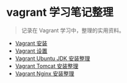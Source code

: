 vagrant 学习笔记整理
====================
>记录在 Vagrant 学习中，整理的实用资料。

- [Vagrant 安装](https://github.com/getbyling/vagrant/blob/master/Vagrant%20Ubuntu%20%E5%90%84%E5%B7%A5%E5%85%B7%E5%AE%89%E8%A3%85%E6%95%B4%E7%90%86/01%20Vagrant%20%E5%AE%89%E8%A3%85.md)
- [Vagrant 设置](https://github.com/getbyling/vagrant/blob/master/Vagrant%20Ubuntu%20%E5%90%84%E5%B7%A5%E5%85%B7%E5%AE%89%E8%A3%85%E6%95%B4%E7%90%86/02%20Vagrant%20%E8%AE%BE%E7%BD%AE.md)
- [Vagrant Ubuntu JDK 安装整理](https://github.com/getbyling/vagrant/blob/master/Vagrant%20Ubuntu%20%E5%90%84%E5%B7%A5%E5%85%B7%E5%AE%89%E8%A3%85%E6%95%B4%E7%90%86/03%20Vagrant%20JDK%20%E5%AE%89%E8%A3%85%E6%95%B4%E7%90%86.md)
- [Vagrant Tomcat 安装整理](https://github.com/getbyling/vagrant/blob/master/Vagrant%20Ubuntu%20%E5%90%84%E5%B7%A5%E5%85%B7%E5%AE%89%E8%A3%85%E6%95%B4%E7%90%86/04%20Vagrant%20Tomcat%20%E5%AE%89%E8%A3%85%E6%95%B4%E7%90%86.md)
- [Vagrant Nginx 安装整理](https://github.com/getbyling/vagrant/blob/master/Vagrant%20Ubuntu%20%E5%90%84%E5%B7%A5%E5%85%B7%E5%AE%89%E8%A3%85%E6%95%B4%E7%90%86/05%20Vagrant%20Nginx%20%E5%AE%89%E8%A3%85.md)

